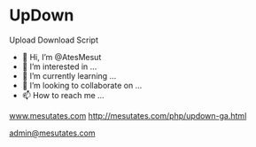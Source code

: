 # UpDown
Upload Download Script

- 👋 Hi, I’m @AtesMesut
- 👀 I’m interested in ...
- 🌱 I’m currently learning ...
- 💞️ I’m looking to collaborate on ...
- 📫 How to reach me ...




www.mesutates.com
http://mesutates.com/php/updown-ga.html

admin@mesutates.com

